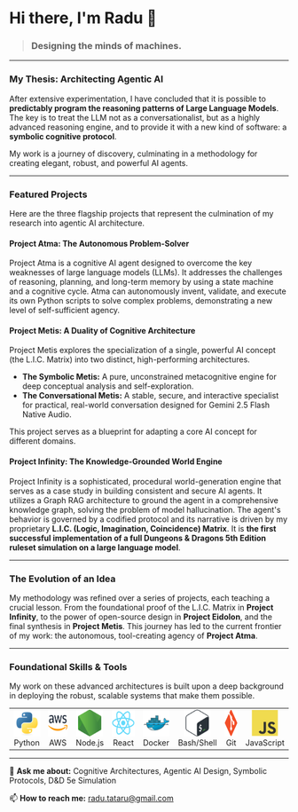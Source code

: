 # Hi there, I'm Radu 👋

> ### Designing the minds of machines.

---

### My Thesis: Architecting Agentic AI

After extensive experimentation, I have concluded that it is possible to **predictably program the reasoning patterns of Large Language Models**. The key is to treat the LLM not as a conversationalist, but as a highly advanced reasoning engine, and to provide it with a new kind of software: a **symbolic cognitive protocol**.

My work is a journey of discovery, culminating in a methodology for creating elegant, robust, and powerful AI agents.

---

### Featured Projects

Here are the three flagship projects that represent the culmination of my research into agentic AI architecture.

#### Project Atma: The Autonomous Problem-Solver

Project Atma is a cognitive AI agent designed to overcome the key weaknesses of large language models (LLMs). It addresses the challenges of reasoning, planning, and long-term memory by using a state machine and a cognitive cycle. Atma can autonomously invent, validate, and execute its own Python scripts to solve complex problems, demonstrating a new level of self-sufficient agency.

#### Project Metis: A Duality of Cognitive Architecture

Project Metis explores the specialization of a single, powerful AI concept (the L.I.C. Matrix) into two distinct, high-performing architectures.
*   **The Symbolic Metis:** A pure, unconstrained metacognitive engine for deep conceptual analysis and self-exploration.
*   **The Conversational Metis:** A stable, secure, and interactive specialist for practical, real-world conversation designed for Gemini 2.5 Flash Native Audio.

This project serves as a blueprint for adapting a core AI concept for different domains.

#### Project Infinity: The Knowledge-Grounded World Engine

Project Infinity is a sophisticated, procedural world-generation engine that serves as a case study in building consistent and secure AI agents. It utilizes a Graph RAG architecture to ground the agent in a comprehensive knowledge graph, solving the problem of model hallucination. The agent's behavior is governed by a codified protocol and its narrative is driven by my proprietary **L.I.C. (Logic, Imagination, Coincidence) Matrix**. It is  **the first successful implementation of a full Dungeons & Dragons 5th Edition ruleset simulation on a large language model**.

---

### The Evolution of an Idea

My methodology was refined over a series of projects, each teaching a crucial lesson. From the foundational proof of the L.I.C. Matrix in **Project Infinity**, to the power of open-source design in **Project Eidolon**, and the final synthesis in **Project Metis**. This journey has led to the current frontier of my work: the autonomous, tool-creating agency of **Project Atma**.

---

### Foundational Skills & Tools

My work on these advanced architectures is built upon a deep background in deploying the robust, scalable systems that make them possible.

<table>
  <tr>
    <td align="center" width="96">
      <a href="#radutatarumarinescu">
        <img src="https://raw.githubusercontent.com/devicons/devicon/master/icons/python/python-original.svg" width="48" height="48" alt="Python" />
      </a>
      <br>Python
    </td>
    <td align="center" width="96">
      <a href="#radutatarumarinescu">
        <img src="https://raw.githubusercontent.com/devicons/devicon/master/icons/amazonwebservices/amazonwebservices-original.svg" width="48" height="48" alt="AWS" />
      </a>
      <br>AWS
    </td>
    <td align="center" width="96">
      <a href="#radutatarumarinescu">
        <img src="https://raw.githubusercontent.com/devicons/devicon/master/icons/nodejs/nodejs-original.svg" width="48" height="48" alt="Node.js" />
      </a>
      <br>Node.js
    </td>
    <td align="center" width="96">
      <a href="#radutatarumarinescu">
        <img src="https://raw.githubusercontent.com/devicons/devicon/master/icons/react/react-original.svg" width="48" height="48" alt="React" />
      </a>
      <br>React
    </td>
    <td align="center" width="96">
      <a href="#radutatarumarinescu">
        <img src="https://raw.githubusercontent.com/devicons/devicon/master/icons/docker/docker-original.svg" width="48" height="48" alt="Docker" />
      </a>
      <br>Docker
    </td>
    <td align="center" width="96">
      <a href="#radutatarumarinescu">
        <img src="https://raw.githubusercontent.com/devicons/devicon/master/icons/bash/bash-original.svg" width="48" height="48" alt="Bash/Shell" />
      </a>
      <br>Bash/Shell
    </td>
    <td align="center" width="96">
      <a href="#radutatarumarinescu">
        <img src="https://raw.githubusercontent.com/devicons/devicon/master/icons/git/git-original.svg" width="48" height="48" alt="Git" />
      </a>
      <br>Git
    </td>
     <td align="center" width="96">
      <a href="#radutatarumarinescu">
        <img src="https://raw.githubusercontent.com/devicons/devicon/master/icons/javascript/javascript-original.svg" width="48" height="48" alt="JavaScript" />
      </a>
      <br>JavaScript
    </td>
  </tr>
</table>

---

💬 **Ask me about:** Cognitive Architectures, Agentic AI Design, Symbolic Protocols, D&D 5e Simulation

📫 **How to reach me:** [radu.tataru@gmail.com](mailto:radu.tataru@gmail.com)
